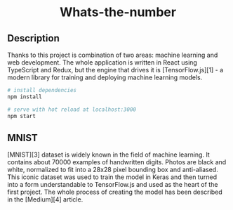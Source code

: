 
<h1 align="center">Whats-the-number</h1>

## Description

Thanks to this project is combination of two areas: machine learning and web development. The whole application is written in React using TypeScript and Redux, but the engine that drives it is [TensorFlow.js][1] - a modern library for training and deploying machine learning models. 

``` bash
# install dependencies
npm install

# serve with hot reload at localhost:3000
npm start
```

## MNIST

[MNIST][3] dataset is widely known in the field of machine learning. It contains about 70000 examples of handwritten digits. Photos are black and white, normalized to fit into a 28x28 pixel bounding box and anti-aliased. This iconic dataset was used to train the model in Keras and then turned into a form understandable to TensorFlow.js and used as the heart of the first project. The whole process of creating the model has been described in the [Medium][4] article.

